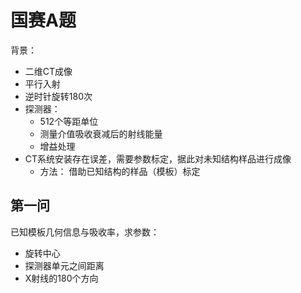 # 国赛A题

背景：
- 二维CT成像
- 平行入射
- 逆时针旋转180次
- 探测器：
  - 512个等距单位
  - 测量介值吸收衰减后的射线能量
  - 增益处理
- CT系统安装存在误差，需要参数标定，据此对未知结构样品进行成像
  - 方法： 借助已知结构的样品（模板）标定

## 第一问

已知模板几何信息与吸收率，求参数：
- 旋转中心
- 探测器单元之间距离
- X射线的180个方向
